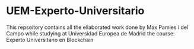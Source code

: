 # UEM-Experto-Universitario

  This repsoitory contains all the ellaborated work done by Max Pamies i del Campo while studying at Universidad Europea de Madrid the course: Experto Universitario en     Blockchain
